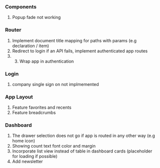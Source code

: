 ### Components
1. Popup fade not working

### Router
1. Implement document title mapping for paths with params (e.g declaration / item)
2. Redirect to login if an API fails, implement authenticated app routes
3. 3. Wrap app in authentication
   
### Login
1. company single sign on not implmemented

### App Layout
1. Feature favorites and recents
2. Feature breadcrumbs

### Dashboard
1. The drawer selection does not go if app is routed in any other way (e.g home icon)
2. Showing count text font color and margin
3. Incorporate list view instead of table in dashboard cards (placeholder for loading if possible)
4. Add newsletter